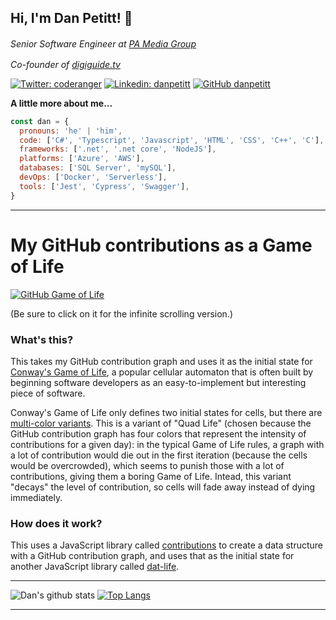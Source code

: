 <h2> Hi, I'm Dan Petitt! 👋</h2>

<p>
<em>
Senior Software Engineer at <a href="http://pa.media">PA Media Group</a> <img src="https://pa.media/wp-content/themes/pa-site/favicon/favicon-16x16.png" style="width:16px;height:16px;">

Co-founder of <a href="http://digiguide.tv">digiguide.tv</a> <img src="https://digiguide.tv/i/favicon.png" style="width:16px;height:16px;">
</em>
</p>

[![Twitter: coderanger](https://img.shields.io/twitter/follow/coderanger?style=social)](https://twitter.com/coderanger)
[![Linkedin: danpetitt](https://img.shields.io/badge/-danpetitt-blue?style=flat-square&logo=Linkedin&logoColor=white&link=https://www.linkedin.com/in/danpetitt/)](https://www.linkedin.com/in/danpetitt/)
[![GitHub danpetitt](https://img.shields.io/github/followers/danpetitt?label=follow&style=social)](https://github.com/danpetitt)


**A little more about me...**

```javascript
const dan = {
  pronouns: 'he' | 'him',
  code: ['C#', 'Typescript', 'Javascript', 'HTML', 'CSS', 'C++', 'C'],
  frameworks: ['.net', '.net core', 'NodeJS'],
  platforms: ['Azure', 'AWS'],
  databases: ['SQL Server', 'mySQL'],
  devOps: ['Docker', 'Serverless'],
  tools: ['Jest', 'Cypress', 'Swagger'],
}
```
---

# My GitHub contributions as a Game of Life

[![GitHub Game of Life](https://eur02.safelinks.protection.outlook.com/?url=https%3A%2F%2Fgithub4life.herokuapp.com%2Fethomson.gif%3Fz%3D6&amp;data=04%7C01%7CDan.Petitt%40pamediagroup.com%7Ccabf556684124144548e08d89c9fd122%7C8aea8e714fae4a2b83fc4d84bc2355a2%7C0%7C0%7C637431557509800916%7CUnknown%7CTWFpbGZsb3d8eyJWIjoiMC4wLjAwMDAiLCJQIjoiV2luMzIiLCJBTiI6Ik1haWwiLCJXVCI6Mn0%3D%7C1000&amp;sdata=8We9As7SuQiSSyJ9L7gcIb1cb3vXk6laXgD%2B5CdDRUc%3D&amp;reserved=0)](https://eur02.safelinks.protection.outlook.com/?url=https%3A%2F%2Fgithub4life.herokuapp.com%2Fethomson&amp;data=04%7C01%7CDan.Petitt%40pamediagroup.com%7Ccabf556684124144548e08d89c9fd122%7C8aea8e714fae4a2b83fc4d84bc2355a2%7C0%7C0%7C637431557509800916%7CUnknown%7CTWFpbGZsb3d8eyJWIjoiMC4wLjAwMDAiLCJQIjoiV2luMzIiLCJBTiI6Ik1haWwiLCJXVCI6Mn0%3D%7C1000&amp;sdata=81JMSoXNtMW4nlRr%2FSUS1GKuUq8vTdjZeWr%2B0eIRz7M%3D&amp;reserved=0)

(Be sure to click on it for the infinite scrolling version.)

### What's this?

This takes my GitHub contribution graph and uses it as the initial state for [Conway's Game of Life](https://eur02.safelinks.protection.outlook.com/?url=https%3A%2F%2Fen.wikipedia.org%2Fwiki%2FConway%2527s_Game_of_Life&amp;data=04%7C01%7CDan.Petitt%40pamediagroup.com%7Ccabf556684124144548e08d89c9fd122%7C8aea8e714fae4a2b83fc4d84bc2355a2%7C0%7C0%7C637431557509800916%7CUnknown%7CTWFpbGZsb3d8eyJWIjoiMC4wLjAwMDAiLCJQIjoiV2luMzIiLCJBTiI6Ik1haWwiLCJXVCI6Mn0%3D%7C1000&amp;sdata=MItHWqqCimYAsddb2VQ7WJGYrQHABRJStlYN59Wrark%3D&amp;reserved=0), a popular cellular automaton that is often built by beginning software developers as an easy-to-implement but interesting piece of software.

Conway's Game of Life only defines two initial states for cells, but there are [multi-color variants](https://eur02.safelinks.protection.outlook.com/?url=https%3A%2F%2Fconwaylife.com%2Fref%2Fmniemiec%2Fcolor.htm&amp;data=04%7C01%7CDan.Petitt%40pamediagroup.com%7Ccabf556684124144548e08d89c9fd122%7C8aea8e714fae4a2b83fc4d84bc2355a2%7C0%7C0%7C637431557509800916%7CUnknown%7CTWFpbGZsb3d8eyJWIjoiMC4wLjAwMDAiLCJQIjoiV2luMzIiLCJBTiI6Ik1haWwiLCJXVCI6Mn0%3D%7C1000&amp;sdata=UvxUCHDqvX5Axz%2F%2BBfD0cGdIc5oW%2Be97MS1gD%2BLFyO8%3D&amp;reserved=0).  This is a variant of "Quad Life" (chosen because the GitHub contribution graph has four colors that represent the intensity of contributions for a given day): in the typical Game of Life rules, a graph with a lot of contribution would die out in the first iteration (because the cells would be overcrowded), which seems to punish those with a lot of contributions, giving them a boring Game of Life.  Intead, this variant "decays" the level of contribution, so cells will fade away instead of dying immediately.

### How does it work?

This uses a JavaScript library called [contributions](https://eur02.safelinks.protection.outlook.com/?url=https%3A%2F%2Fnpmjs.com%2Fcontributions&amp;data=04%7C01%7CDan.Petitt%40pamediagroup.com%7Ccabf556684124144548e08d89c9fd122%7C8aea8e714fae4a2b83fc4d84bc2355a2%7C0%7C0%7C637431557509800916%7CUnknown%7CTWFpbGZsb3d8eyJWIjoiMC4wLjAwMDAiLCJQIjoiV2luMzIiLCJBTiI6Ik1haWwiLCJXVCI6Mn0%3D%7C1000&amp;sdata=sCJTZ2OI9WIySZZKMSeUq%2FEQ%2Fe1VaDnhnUPKxxhbHhg%3D&amp;reserved=0) to create a data structure with a GitHub contribution graph, and uses that as the initial state for another JavaScript library called [dat-life](https://eur02.safelinks.protection.outlook.com/?url=http%3A%2F%2Fnpmjs.com%2Fdat-life&amp;data=04%7C01%7CDan.Petitt%40pamediagroup.com%7Ccabf556684124144548e08d89c9fd122%7C8aea8e714fae4a2b83fc4d84bc2355a2%7C0%7C0%7C637431557509800916%7CUnknown%7CTWFpbGZsb3d8eyJWIjoiMC4wLjAwMDAiLCJQIjoiV2luMzIiLCJBTiI6Ik1haWwiLCJXVCI6Mn0%3D%7C1000&amp;sdata=P2%2BD77Uth7%2FsdgZBdeP7bUYH44n2S%2FoHch4NlDfWOzU%3D&amp;reserved=0).

---

![Dan's github stats](https://github-readme-stats.vercel.app/api?username=danpetitt&count_private=true) [![Top Langs](https://github-readme-stats.vercel.app/api/top-langs/?username=danpetitt&layout=compact)](https://github.com/danpetitt/)

---
